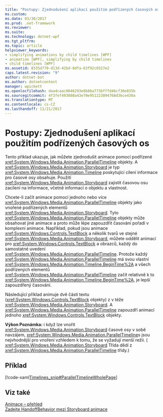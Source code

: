 ```yaml
---
title: "Postupy: Zjednodušení aplikací použitím podřízených časových os"
ms.custom: 
ms.date: 03/30/2017
ms.prod: .net-framework
ms.reviewer: 
ms.suite: 
ms.technology: dotnet-wpf
ms.tgt_pltfrm: 
ms.topic: article
helpviewer_keywords:
- simplifying animations by child timelines [WPF]
- animation [WPF], simplifying by child timelines
- child timelines [WPF]
ms.assetid: 8335d770-d13d-42bd-8dfa-63f92c0327e2
caps.latest.revision: "9"
author: dotnet-bot
ms.author: dotnetcontent
manager: wpickett
ms.openlocfilehash: daa4caac0046293e8b86a773bfffd46cf30e835b
ms.sourcegitcommit: 4f3fef493080a43e70e951223894768d36ce430a
ms.translationtype: MT
ms.contentlocale: cs-CZ
ms.lasthandoff: 11/21/2017
---
```

# <a name="how-to-simplify-animations-by-using-child-timelines"></a>Postupy: Zjednodušení aplikací použitím podřízených časových os
Tento příklad ukazuje, jak můžete zjednodušit animace pomocí podřízené <xref:System.Windows.Media.Animation.ParallelTimeline> objekty. A <xref:System.Windows.Media.Animation.Storyboard> je typ <xref:System.Windows.Media.Animation.Timeline> poskytující cílení informace pro časové osy obsahuje. Použití <xref:System.Windows.Media.Animation.Storyboard> zajistit časovou osu zacílení na informace, včetně informací o objektu a vlastnost.  
  
 Chcete-li začít animace pomocí jednoho nebo více <xref:System.Windows.Media.Animation.ParallelTimeline> objekty jako vnořené podřízených elementů <xref:System.Windows.Media.Animation.Storyboard>. Tyto <xref:System.Windows.Media.Animation.ParallelTimeline> objekty může obsahovat jiné animace a proto může lépe zapouzdřit časování pořadí v komplexní animace. Například, pokud jsou animace <xref:System.Windows.Controls.TextBlock> a několik tvarů ve stejné <xref:System.Windows.Media.Animation.Storyboard>, můžete oddělit animací pro <xref:System.Windows.Controls.TextBlock> a obrazců, každý do samostatné uvedení <xref:System.Windows.Media.Animation.ParallelTimeline>. Protože každý <xref:System.Windows.Media.Animation.ParallelTimeline> má svou vlastní <xref:System.Windows.Media.Animation.Timeline.BeginTime%2A> a všech podřízených elementů <xref:System.Windows.Media.Animation.ParallelTimeline> začít relativně k to <xref:System.Windows.Media.Animation.Timeline.BeginTime%2A>, je lepší zapouzdřený časování.  
  
 Následující příklad animuje dvě části textu (<xref:System.Windows.Controls.TextBlock> objekty) z v téže <xref:System.Windows.Media.Animation.Storyboard>. A <xref:System.Windows.Media.Animation.ParallelTimeline> zapouzdří animací jednoho <xref:System.Windows.Controls.TextBlock> objekty.  
  
 **Výkon Poznámka:** i když lze vnořit <xref:System.Windows.Media.Animation.Storyboard> časové osy v sobě navzájem, <xref:System.Windows.Media.Animation.ParallelTimeline>s jsou nejvhodnější pro vnoření vzhledem k tomu, že se vyžadují menší režii. ( <xref:System.Windows.Media.Animation.Storyboard> Třída dědí z <xref:System.Windows.Media.Animation.ParallelTimeline> třídy.)  
  
## <a name="example"></a>Příklad  
 [!code-xaml[Timelines_snip#ParallelTimelineWholePage](../../../../samples/snippets/csharp/VS_Snippets_Wpf/Timelines_snip/CS/ParallelTimelineExample.xaml#paralleltimelinewholepage)]  
  
## <a name="see-also"></a>Viz také  
 [Animace – přehled](../../../../docs/framework/wpf/graphics-multimedia/animation-overview.md)  
 [Zadejte HandoffBehavior mezi Storyboard animace](../../../../docs/framework/wpf/graphics-multimedia/how-to-specify-handoffbehavior-between-storyboard-animations.md)
